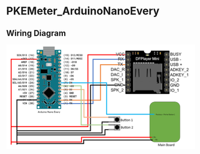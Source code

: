 # PKEMeter_ArduinoNanoEvery
## Wiring Diagram
![Wiring Diagram for the Arduino Nano Every to PKE Meter and DFPlayer Mini](https://github.com/dylanyaga/PKEMeter_ArduinoNanoEvery/blob/main/WiringDiagram.png?raw=true)
